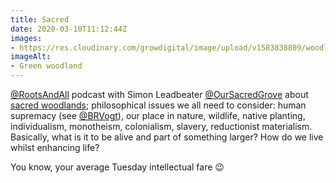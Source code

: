 ```yaml
---
title: Sacred
date: 2020-03-10T11:12:44Z
images:
- https://res.cloudinary.com/growdigital/image/upload/v1583838809/woodland-7nlOpIPPrpY.jpg
imageAlt:
- Green woodland
---
```


[@RootsAndAll](https://twitter.com/RootsAndAll) podcast with Simon Leadbeater [@OurSacredGrove](https://twitter.com/OurSacredGrove) about [sacred woodlands](https://rootsandall.co.uk/portfolio-item/episode-50-sacred-woodlands-with-simon-leadbeater/); philosophical issues we all need to consider: human supremacy (see [@BRVogt](https://twitter.com/brvogt)), our place in nature, wildlife, native planting, individualism, monotheism, colonialism, slavery, reductionist materialism. Basically, what is it to be alive and part of something larger? How do we live whilst enhancing life? 

You know, your average Tuesday intellectual fare 😉
